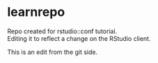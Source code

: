 # learnrepo
Repo created for rstudio::conf tutorial.  
Editing it to reflect a change on the RStudio client.

This is an edit from the git side.

